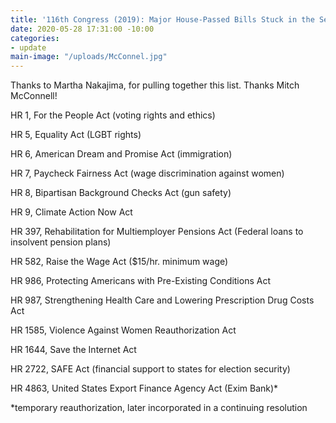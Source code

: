 ```yaml
---
title: '116th Congress (2019): Major House-Passed Bills Stuck in the Senate'
date: 2020-05-28 17:31:00 -10:00
categories:
- update
main-image: "/uploads/McConnel.jpg"
---
```


Thanks to Martha Nakajima, for pulling together this list. Thanks Mitch McConnell!

HR 1, For the People Act (voting rights and ethics)

HR 5, Equality Act (LGBT rights)

HR 6, American Dream and Promise Act (immigration)

HR 7, Paycheck Fairness Act (wage discrimination against women)

HR 8, Bipartisan Background Checks Act (gun safety)

HR 9, Climate Action Now Act

HR 397, Rehabilitation for Multiemployer Pensions Act (Federal loans to insolvent pension plans)

HR 582, Raise the Wage Act ($15/hr. minimum wage)

HR 986, Protecting Americans with Pre-Existing Conditions Act

HR 987, Strengthening Health Care and Lowering Prescription Drug Costs Act

HR 1585, Violence Against Women Reauthorization Act

HR 1644, Save the Internet Act

HR 2722, SAFE Act (financial support to states for election security)

HR 4863, United States Export Finance Agency Act (Exim Bank)*

*temporary reauthorization, later incorporated in a continuing resolution

